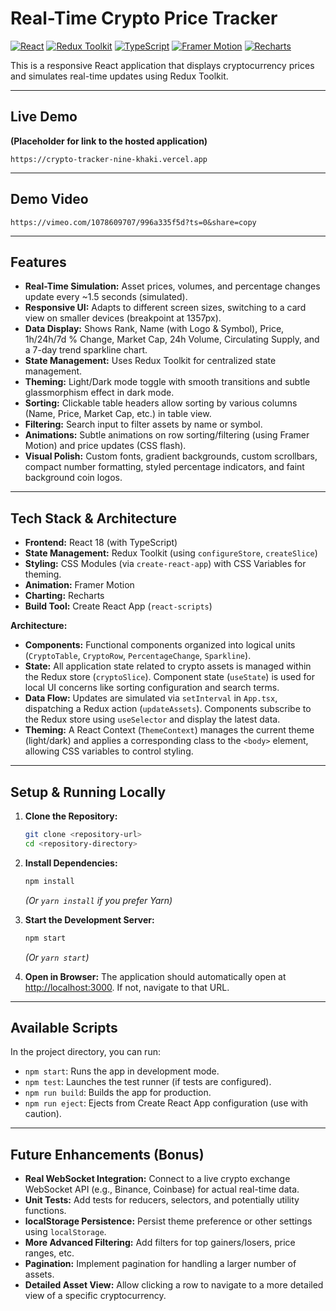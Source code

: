 # Real-Time Crypto Price Tracker

[![React](https://img.shields.io/badge/React-18-blue?logo=react)](https://reactjs.org/)
[![Redux Toolkit](https://img.shields.io/badge/Redux%20Toolkit-2.x-764ABC?logo=redux)](https://redux-toolkit.js.org/)
[![TypeScript](https://img.shields.io/badge/TypeScript-5.x-blue?logo=typescript)](https://www.typescriptlang.org/)
[![Framer Motion](https://img.shields.io/badge/Framer%20Motion-11.x-black?logo=framer)](https://www.framer.com/motion/)
[![Recharts](https://img.shields.io/badge/Recharts-2.x-blue)](https://recharts.org/)

This is a responsive React application that displays cryptocurrency prices and simulates real-time updates using Redux Toolkit.

---

## Live Demo

**(Placeholder for link to the hosted application)**

```
https://crypto-tracker-nine-khaki.vercel.app
```

---

## Demo Video

```
https://vimeo.com/1078609707/996a335f5d?ts=0&share=copy
```

---


## Features

*   **Real-Time Simulation:** Asset prices, volumes, and percentage changes update every ~1.5 seconds (simulated).
*   **Responsive UI:** Adapts to different screen sizes, switching to a card view on smaller devices (breakpoint at 1357px).
*   **Data Display:** Shows Rank, Name (with Logo & Symbol), Price, 1h/24h/7d % Change, Market Cap, 24h Volume, Circulating Supply, and a 7-day trend sparkline chart.
*   **State Management:** Uses Redux Toolkit for centralized state management.
*   **Theming:** Light/Dark mode toggle with smooth transitions and subtle glassmorphism effect in dark mode.
*   **Sorting:** Clickable table headers allow sorting by various columns (Name, Price, Market Cap, etc.) in table view.
*   **Filtering:** Search input to filter assets by name or symbol.
*   **Animations:** Subtle animations on row sorting/filtering (using Framer Motion) and price updates (CSS flash).
*   **Visual Polish:** Custom fonts, gradient backgrounds, custom scrollbars, compact number formatting, styled percentage indicators, and faint background coin logos.

---

## Tech Stack & Architecture

*   **Frontend:** React 18 (with TypeScript)
*   **State Management:** Redux Toolkit (using `configureStore`, `createSlice`)
*   **Styling:** CSS Modules (via `create-react-app`) with CSS Variables for theming.
*   **Animation:** Framer Motion
*   **Charting:** Recharts
*   **Build Tool:** Create React App (`react-scripts`)

**Architecture:**

*   **Components:** Functional components organized into logical units (`CryptoTable`, `CryptoRow`, `PercentageChange`, `Sparkline`).
*   **State:** All application state related to crypto assets is managed within the Redux store (`cryptoSlice`). Component state (`useState`) is used for local UI concerns like sorting configuration and search terms.
*   **Data Flow:** Updates are simulated via `setInterval` in `App.tsx`, dispatching a Redux action (`updateAssets`). Components subscribe to the Redux store using `useSelector` and display the latest data.
*   **Theming:** A React Context (`ThemeContext`) manages the current theme (light/dark) and applies a corresponding class to the `<body>` element, allowing CSS variables to control styling.

---

## Setup & Running Locally

1.  **Clone the Repository:**
    ```bash
    git clone <repository-url>
    cd <repository-directory>
    ```

2.  **Install Dependencies:**
    ```bash
    npm install
    ```
    *(Or `yarn install` if you prefer Yarn)*

3.  **Start the Development Server:**
    ```bash
    npm start
    ```
    *(Or `yarn start`)*

4.  **Open in Browser:**
    The application should automatically open at [http://localhost:3000](http://localhost:3000). If not, navigate to that URL.

---

## Available Scripts

In the project directory, you can run:

*   `npm start`: Runs the app in development mode.
*   `npm test`: Launches the test runner (if tests are configured).
*   `npm run build`: Builds the app for production.
*   `npm run eject`: Ejects from Create React App configuration (use with caution).

---

## Future Enhancements (Bonus)

*   **Real WebSocket Integration:** Connect to a live crypto exchange WebSocket API (e.g., Binance, Coinbase) for actual real-time data.
*   **Unit Tests:** Add tests for reducers, selectors, and potentially utility functions.
*   **localStorage Persistence:** Persist theme preference or other settings using `localStorage`.
*   **More Advanced Filtering:** Add filters for top gainers/losers, price ranges, etc.
*   **Pagination:** Implement pagination for handling a larger number of assets.
*   **Detailed Asset View:** Allow clicking a row to navigate to a more detailed view of a specific cryptocurrency. 
